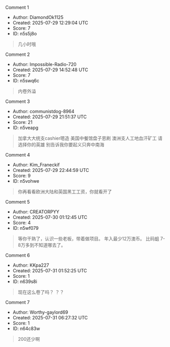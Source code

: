 Comment 1

- Author: DiamondOk1125
- Created: 2025-07-29 12:29:04 UTC
- Score: 7
- ID: n5s5j8o

> 几小时哦

Comment 2

- Author: Impossible-Radio-720
- Created: 2025-07-29 14:52:48 UTC
- Score: 7
- ID: n5swq6c

> 内卷外溢

Comment 3

- Author: communistdog-8964
- Created: 2025-07-29 21:51:37 UTC
- Score: 21
- ID: n5veapg

> 加拿大大统支cashier嗯造 美国中餐馆盘子恩刷 澳洲支人工地血汗矿工 请选择你的英雄 别告诉我你要起义只奔中南海

Comment 4

- Author: Kim_Franeckif
- Created: 2025-07-29 22:44:59 UTC
- Score: 9
- ID: n5vohwe

> 你再看看欧洲大陆和英国黑工工资，你就看开了

Comment 5

- Author: CREATORPYY
- Created: 2025-07-30 01:12:45 UTC
- Score: 4
- ID: n5wf079

> 等你干熟了，认识一些老板，带着做项目。 年入最少12万澳币。 比码蛆 7-8万多到不知道哪去了。

Comment 6

- Author: KKpa227
- Created: 2025-07-31 01:52:25 UTC
- Score: 1
- ID: n639s8i

> 现在这么卷了吗？ ？？

Comment 7

- Author: Worthy-gaylord69
- Created: 2025-07-31 06:27:32 UTC
- Score: 1
- ID: n64c83w

> 200还少啊
